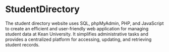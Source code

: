# StudentDirectory
The student directory website uses SQL, phpMyAdmin, PHP, and JavaScript to create an efficient and user-friendly web application for managing student data at Kean University. It simplifies administrative tasks and provides a centralized platform for accessing, updating, and retrieving student records.
